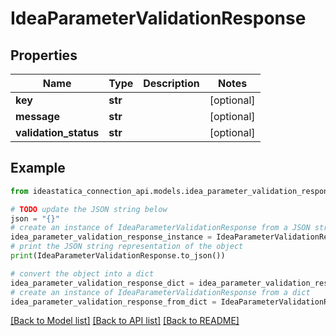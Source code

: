# IdeaParameterValidationResponse


## Properties

Name | Type | Description | Notes
------------ | ------------- | ------------- | -------------
**key** | **str** |  | [optional] 
**message** | **str** |  | [optional] 
**validation_status** | **str** |  | [optional] 

## Example

```python
from ideastatica_connection_api.models.idea_parameter_validation_response import IdeaParameterValidationResponse

# TODO update the JSON string below
json = "{}"
# create an instance of IdeaParameterValidationResponse from a JSON string
idea_parameter_validation_response_instance = IdeaParameterValidationResponse.from_json(json)
# print the JSON string representation of the object
print(IdeaParameterValidationResponse.to_json())

# convert the object into a dict
idea_parameter_validation_response_dict = idea_parameter_validation_response_instance.to_dict()
# create an instance of IdeaParameterValidationResponse from a dict
idea_parameter_validation_response_from_dict = IdeaParameterValidationResponse.from_dict(idea_parameter_validation_response_dict)
```
[[Back to Model list]](../README.md#documentation-for-models) [[Back to API list]](../README.md#documentation-for-api-endpoints) [[Back to README]](../README.md)


